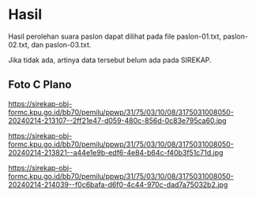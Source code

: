 # Hasil

Hasil perolehan suara paslon dapat dilihat pada file paslon-01.txt, paslon-02.txt, dan paslon-03.txt.

Jika tidak ada, artinya data tersebut belum ada pada SIREKAP.

## Foto C Plano

https://sirekap-obj-formc.kpu.go.id/bb70/pemilu/ppwp/31/75/03/10/08/3175031008050-20240214-213107--2ff21e47-d059-480c-856d-0c83e795ca60.jpg

https://sirekap-obj-formc.kpu.go.id/bb70/pemilu/ppwp/31/75/03/10/08/3175031008050-20240214-213821--a44e1e9b-edf6-4e84-b64c-f40b3f51c71d.jpg

https://sirekap-obj-formc.kpu.go.id/bb70/pemilu/ppwp/31/75/03/10/08/3175031008050-20240214-214039--f0c6bafa-d6f0-4c44-970c-dad7a75032b2.jpg
